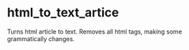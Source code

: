 # html_to_text_artice
Turns html article to text. Removes all html tags, making some grammatically changes.

